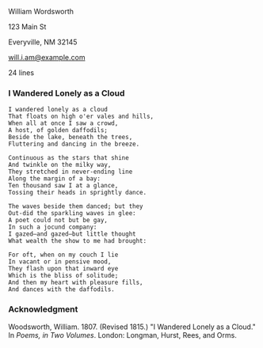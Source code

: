 <!--
Short-form manuscript for poetry.

Poetry manuscripts, no matter the length, are typically formatted as a series
of poems without a title page or table of contents. Each page has a page
header and facts, as well as a title, and then the poem.

- no title-page stuff: the opening .m-page-header and .m-title
- the poem with its own page-header and line-count
- citation scene, for show


Copyright (c) Todd Warner
This work is licensed under Attribution 4.0 International. To view a copy of
this license, visit <http://creativecommons.org/licenses/by/4.0/>.
-->

<style>
    /*
    @import url("https://toddwarner.io/pub/css/manuscript-css/manuscript-5.0.css");
    @import url("/full/path/to/the/repository/for/manuscript-css/manuscript-5.0.css");
    */
    @import url("../manuscript-5.0.css");
    @import url("../../manuscript-5.0.css");
</style>

<div id="vpage">
<article id="manuscript" class="poetry">




[comment]: / "---------------------------- POEM ------------------------------"




<section class="m-poem">
<div class="m-contact">


William Wordsworth

123 Main St

Everyville, NM 32145

will.i.am@example.com


</div>
<div class="m-count">


24 lines


</div>


<div class="m-title">


# I Wandered Lonely as a Cloud


</div>



```
I wandered lonely as a cloud
That floats on high o'er vales and hills,
When all at once I saw a crowd,
A host, of golden daffodils;
Beside the lake, beneath the trees,
Fluttering and dancing in the breeze.
```
```
Continuous as the stars that shine
And twinkle on the milky way,
They stretched in never-ending line
Along the margin of a bay:
Ten thousand saw I at a glance,
Tossing their heads in sprightly dance.
```
```
The waves beside them danced; but they
Out-did the sparkling waves in glee:
A poet could not but be gay,
In such a jocund company:
I gazed—and gazed—but little thought
What wealth the show to me had brought:
```
```
For oft, when on my couch I lie
In vacant or in pensive mood,
They flash upon that inward eye
Which is the bliss of solitude;
And then my heart with pleasure fills,
And dances with the daffodils.
```


</section> <!-- /.m-poem -->




[comment]: / "----------- CITATION SCENE (used only for example) -------------"




<section class="m-scene foothang">
<div class="m-title">


# Acknowledgment


</div>


Woodsworth, William. 1807. (Revised 1815.) "I Wandered Lonely as a Cloud." In *Poems, in Two Volumes*. London: Longman, Hurst, Rees, and Orms.


</section> <!-- end specialized scene -->


</article></div> <!-- ------------------------------ end of manuscript ---- -->

